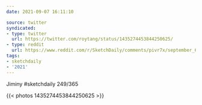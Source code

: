 ```yaml
---
date: 2021-09-07 16:11:10

source: twitter
syndicated:
- type: twitter
  url: https://twitter.com/roytang/status/1435274453844250625/
- type: reddit
  url: https://www.reddit.com/r/SketchDaily/comments/pivr7x/september_6th_cricket/hby5gfj/
tags:
- sketchdaily
- '2021'
---
```


Jiminy #sketchdaily 249/365 

{{< photos 1435274453844250625 >}}